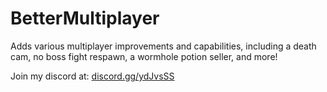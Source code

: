# BetterMultiplayer
 Adds various multiplayer improvements and capabilities, including a death cam, no boss fight respawn, a wormhole potion seller, and more!
 
 Join my discord at: [discord.gg/ydJvsSS](discord.gg/ydJvsSS)
